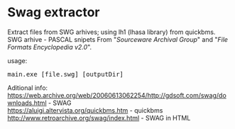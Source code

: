 # Swag extractor
Extract files from SWG arhives; using lh1 (lhasa library) from quickbms.<br>
SWG arhive - PASCAL snipets From "<i>Sourceware Archival Group</i>" and "<i>File Formats Encyclopedia v2.0</i>".
 
usage:
<pre>
main.exe [file.swg] [outputDir]
</pre>

Aditional info:<br>
https://web.archive.org/web/20060613062254/http://gdsoft.com/swag/downloads.html - SWAG<br>
https://aluigi.altervista.org/quickbms.htm - quickbms<br>
http://www.retroarchive.org/swag/index.html - SWAG in HTML<br>
